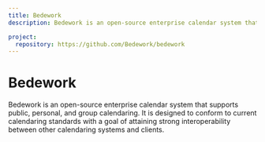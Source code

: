```yaml
---
title: Bedework
description: Bedework is an open-source enterprise calendar system that supports public, personal, and group calendaring. It is designed to conform to current calendaring standards with a goal of attaining strong interoperability between other calendaring systems and clients.

project:
  repository: https://github.com/Bedework/bedework
---
```


# Bedework

Bedework is an open-source enterprise calendar system that supports public, personal, and group calendaring. It is designed to conform to current calendaring standards with a goal of attaining strong interoperability between other calendaring systems and clients.

